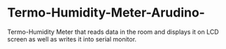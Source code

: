# Termo-Humidity-Meter-Arudino-
Termo-Humidity Meter that reads data in the room and displays it on LCD screen as well as writes it into serial monitor.
